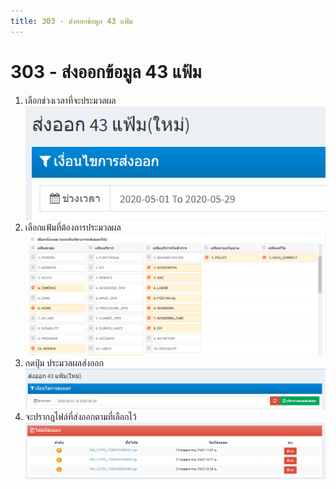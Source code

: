 ```yaml
---
title: 303 - ส่งออกข้อมูล 43 แฟ้ม
---
```


# 303 - ส่งออกข้อมูล 43 แฟ้ม

1. เลือกช่วงเวลาที่จะประมวลผล
![Logo](./img/image303-1.png)
2. เลือกแฟ้มที่ต้องการประมวลผล 
![Logo](./img/image303-2.png)
3. กดปุ่ม ประมวลผลส่งออก
![Logo](./img/image303-3.png)
4. จะปรากฎไฟล์ที่ส่งออกตามที่เลือกไว้
![Logo](./img/image303-4.png)

 
 